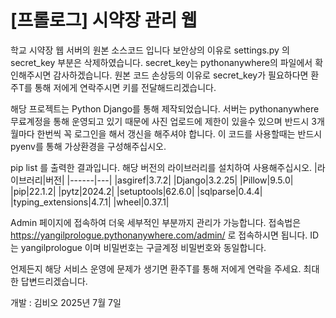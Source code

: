 # [프롤로그] 시약장 관리 웹
학교 시약장 웹 서버의 원본 소스코드 입니다
보안상의 이유로 settings.py 의 secret_key 부분은 삭제하였습니다. secret_key는 pythonanywhere의 파일에서 확인해주시면 감사하겠습니다.
원본 코드 손상등의 이유로 secret_key가 필요하다면 환주T를 통해 저에게 연락주시면 키를 전달해드리겠습니다.

해당 프로젝트는 Python Django를 통해 제작되었습니다.
서버는 pythonanywhere 무료계정을 통해 운영되고 있기 때문에 사진 업로드에 제한이 있을수 있으며 반드시 3개월마다 한번씩 꼭 로그인을 해서 갱신을 해주셔야 합니다.
이 코드를 사용할때는 반드시 pyenv를 통해 가상환경을 구성해주십시오.

pip list 를 출력한 결과입니다. 해당 버전의 라이브러리를 설치하여 사용해주십시오.
|라이브러리|버전|
|------|---|
|asgiref|3.7.2|
|Django|3.2.25|
|Pillow|9.5.0|
|pip|22.1.2|
|pytz|2024.2|
|setuptools|62.6.0|
|sqlparse|0.4.4|
|typing_extensions|4.7.1|
|wheel|0.37.1|

           

Admin 페이지에 접속하여 더욱 세부적인 부분까지 관리가 가능합니다.
접속법은 https://yangilprologue.pythonanywhere.com/admin/ 로 접속하시면 됩니다.
ID는 yangilprologue 이며 비밀번호는 구글계정 비밀번호와 동일합니다.

언제든지 해당 서비스 운영에 문제가 생기면 환주T를 통해 저에게 연락을 주세요. 최대한 답변드리겠습니다.

개발 : 김비오
2025년 7월 7일

